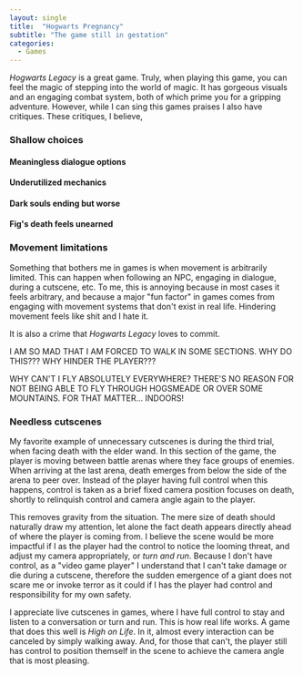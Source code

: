 ```yaml
---
layout: single
title:  "Hogwarts Pregnancy"
subtitle: "The game still in gestation"
categories: 
  - Games
---
```


_Hogwarts Legacy_ is a great game.
Truly, when playing this game, you can feel the magic of stepping into the world of magic.
It has gorgeous visuals and an engaging combat system, both of which prime you for a gripping adventure.
However, while I can sing this games praises I also have critiques.
These critiques, I believe, 

### Shallow choices

#### Meaningless dialogue options

#### Underutilized mechanics

#### Dark souls ending but worse

#### Fig's death feels unearned

### Movement limitations

Something that bothers me in games is when movement is arbitrarily limited.
This can happen when following an NPC, engaging in dialogue, during a cutscene, etc.
To me, this is annoying because in most cases it feels arbitrary, and because a major "fun factor" in games comes from engaging with movement systems that don't exist in real life.
Hindering movement feels like shit and I hate it.

It is also a crime that _Hogwarts Legacy_ loves to commit.

I AM SO MAD THAT I AM FORCED TO WALK IN SOME SECTIONS.
WHY DO THIS??? WHY HINDER THE PLAYER???

WHY CAN'T I FLY ABSOLUTELY EVERYWHERE?
THERE'S NO REASON FOR NOT BEING ABLE TO FLY THROUGH HOGSMEADE OR OVER SOME MOUNTAINS.
FOR THAT MATTER... INDOORS!

### Needless cutscenes

My favorite example of unnecessary cutscenes is during the third trial, when facing death with the elder wand.
In this section of the game, the player is moving between battle arenas where they face groups of enemies.
When arriving at the last arena, death emerges from below the side of the arena to peer over.
Instead of the player having full control when this happens, control is taken as a brief fixed camera position focuses on death, shortly to relinquish control and camera angle again to the player.

This removes gravity from the situation.
The mere size of death should naturally draw my attention, let alone the fact death appears directly ahead of where the player is coming from.
I believe the scene would be more impactful if I as the player had the control to notice the looming threat, and adjust my camera appropriately, or _turn and run_.
Because I don't have control, as a "video game player" I understand that I can't take damage or die during a cutscene, therefore the sudden emergence of a giant does not scare me or invoke terror as it could if I has the player had control and responsibility for my own safety.

I appreciate live cutscenes in games, where I have full control to stay and listen to a conversation or turn and run.
This is how real life works.
A game that does this well is _High on Life_.
In it, almost every interaction can be canceled by simply walking away.
And, for those that can't, the player still has control to position themself in the scene to achieve the camera angle that is most pleasing.